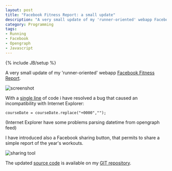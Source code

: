 ```yaml
---
layout: post
title: "Facebook Fitness Report: a small update"
description: "A very small update of my 'runner-oriented' webapp Facebook Fitness Report"
category: Programming
tags: 
- Running
- Facebook
- Opengraph
- Javascript
---
```

{% include JB/setup %}

A very small update of my 'runner-oriented' webapp [Facebook Fitness Report](http://fitnessreport.andreafortuna.org).

![screenshot](http://www.andreafortuna.org/images/fitnessReportScreenshot2.PNG)
<!-- more -->

With a [single line](http://git.andreafortuna.org/fitnessreport/src/c4c57afa559ca09680c8a93d82a5b360f5dc7c26/js/main.js?at=master#cl-112) of code i have resolved a bug that caused an incompatibility with Internet Explorer:

```
courseDate = courseDate.replace("+0000","");
```

(Internet Explorer have some problems parsing datetime from opengraph feed) 

I have introduced also a Facebook sharing button, that permits to share a simple report of the year's workouts.

![sharing tool](http://www.andreafortuna.org//images/FacebookSharing.PNG)


The updated [source code](http://git.andreafortuna.org/fitnessreport/src/) is available on my [GIT repository](http://git.andreafortuna.org/).

